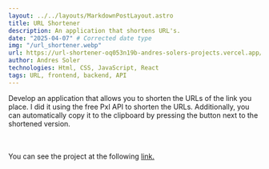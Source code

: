 ```yaml
---
layout: ../../layouts/MarkdownPostLayout.astro
title: URL Shortener
description: An application that shortens URL's.
date: "2025-04-07" # Corrected date type
img: "/url_shortener.webp"
url: https://url-shortener-oq053n19b-andres-solers-projects.vercel.app/
author: Andres Soler
technologies: Html, CSS, JavaScript, React
tags: URL, frontend, backend, API
---
```


Develop an application that allows you to shorten the URLs of the link you place. I did it using the free Pxl API to shorten the URLs. Additionally, you can automatically copy it to the clipboard by pressing the button next to the shortened version.

<br>
<br>
You can see the project at the following <a href="https://url-shortener-andres-solers-projects.vercel.app/" target="blank" class="hover:text-[var(--accent)] underline"> link.
</a>